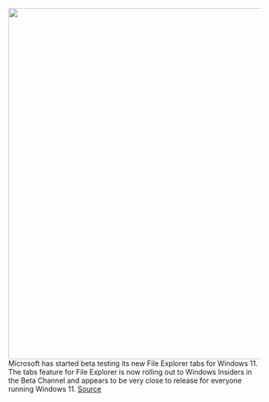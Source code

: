 <img src='https://cdn.vox-cdn.com/thumbor/Kj5Qv_a4nT8BOfwWE26ZDXfxfOk=/0x0:2004x1290/1200x800/filters:focal(842x485:1162x805)/cdn.vox-cdn.com/uploads/chorus_image/image/70971988/FE_Tabs_Nav_Hero.0.png' width='700px' /><br/>
Microsoft has started beta testing its new File Explorer tabs for Windows 11. The tabs feature for File Explorer is now rolling out to Windows Insiders in the Beta Channel and appears to be very close to release for everyone running Windows 11.
<a href='https://www.theverge.com/2022/6/13/23166341/microsoft-windows-11-file-explorer-tabs-beta-testing'> Source <a/>